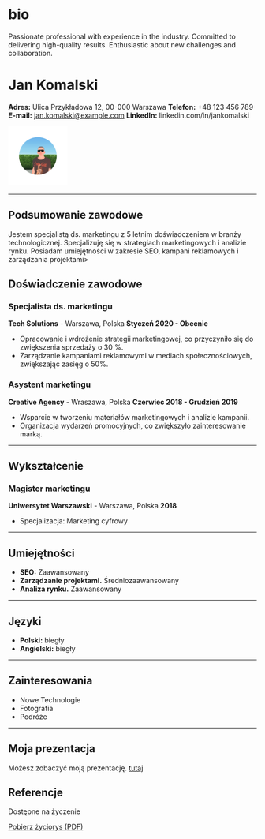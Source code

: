 # bio
Passionate professional with experience in the industry. Committed to delivering high-quality results. Enthusiastic about new challenges and collaboration.

# Jan Komalski
**Adres:** Ulica Przykładowa 12, 00-000 Warszawa
**Telefon:** +48 123 456 789
**E-mail:** jan.komalski@example.com
**LinkedIn:** linkedin.com/in/jankomalski

<img src="images/selfie_meta_horizon.png" alt="Jan Komalski" width="120" />

---

## Podsumowanie zawodowe
Jestem specjalistą ds. marketingu z 5 letnim doświadczeniem w branży technologicznej.
Specjalizuję się w strategiach marketingowych i analizie rynku. Posiadam umiejętności w zakresie SEO, kampani reklamowych i zarządzania projektami>

## Doświadczenie zawodowe

### Specjalista ds. marketingu
**Tech Solutions** - Warszawa, Polska
**Styczeń 2020 - Obecnie**
- Opracowanie i wdrożenie strategii marketingowej, co przyczyniło się do zwiększenia sprzedaży o 30 %.
- Zarządzanie kampaniami reklamowymi w mediach społecznościowych, zwiększając zasięg o 50%.

### Asystent marketingu
**Creative Agency** - Wraszawa, Polska
**Czerwiec 2018 - Grudzień 2019**
- Wsparcie w tworzeniu materiałów marketingowych i analizie kampanii.
- Organizacja wydarzeń promocyjnych, co zwiększyło zainteresowanie marką.

---

## Wykształcenie

### Magister marketingu
**Uniwersytet Warszawski** - Warszawa, Polska
**2018**
- Specjalizacja: Marketing cyfrowy

---

## Umiejętności
- **SEO:** Zaawansowany
- **Zarządzanie projektami.** Średniozaawansowany
- **Analiza rynku.** Zaawansowany

---

## Języki
- **Polski:** biegły
- **Angielski:** biegły

---

## Zainteresowania
- Nowe Technologie
- Fotografia
- Podróże

---

## Moja prezentacja
Możesz zobaczyć moją prezentację.
[tutaj][def2]

## Referencje
Dostępne na życzenie

[Pobierz życiorys (PDF)][def]

[def]: https://github.com/mplik/bio/raw/main/docs/%C5%BCyciorys.pdf
[def2]: index.html